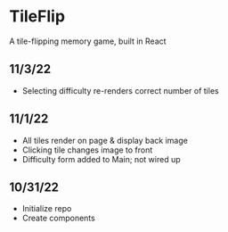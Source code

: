 # TileFlip

A tile-flipping memory game, built in React

## 11/3/22

- Selecting difficulty re-renders correct number of tiles

## 11/1/22

- All tiles render on page & display back image
- Clicking tile changes image to front
- Difficulty form added to Main; not wired up

## 10/31/22

- Initialize repo
- Create components
